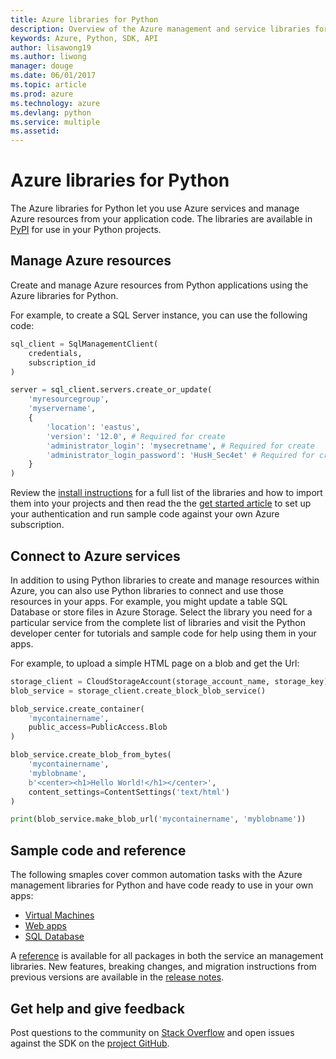 ```yaml
---
title: Azure libraries for Python
description: Overview of the Azure management and service libraries for Python
keywords: Azure, Python, SDK, API
author: lisawong19
ms.author: liwong
manager: douge
ms.date: 06/01/2017
ms.topic: article
ms.prod: azure
ms.technology: azure
ms.devlang: python
ms.service: multiple
ms.assetid: 
---
```


# Azure libraries for Python

The Azure libraries for Python let you use Azure services and manage Azure resources from your application code. The libraries are available in [PyPI](python-sdk-azure-install.md) for use in your Python projects.

## Manage Azure resources

Create and manage Azure resources from Python applications using the Azure libraries for Python.

For example, to create a SQL Server instance, you can use the following code:

```python
sql_client = SqlManagementClient(
    credentials,
    subscription_id
)

server = sql_client.servers.create_or_update(
    'myresourcegroup',
    'myservername',
    {
        'location': 'eastus',
        'version': '12.0', # Required for create
        'administrator_login': 'mysecretname', # Required for create
        'administrator_login_password': 'HusH_Sec4et' # Required for create
    }
)
```

Review the [install instructions](python-sdk-azure-install.md) for a full list of the libraries and how to import them into your projects and then read the the [get started article](python-sdk-azure-get-started.md) to set up your authentication and run sample code against your own Azure subscription.

## Connect to Azure services

In addition to using Python libraries to create and manage resources within Azure, you can also use Python libraries to connect and use those resources in your apps. For example, you might update a table SQL Database or store files in Azure Storage. Select the library you need for a particular service from the complete list of libraries and visit the Python developer center for tutorials and sample code for help using them in your apps.

For example, to upload a simple HTML page on a blob and get the Url:

```python
storage_client = CloudStorageAccount(storage_account_name, storage_key)
blob_service = storage_client.create_block_blob_service()

blob_service.create_container(
    'mycontainername',
    public_access=PublicAccess.Blob
)

blob_service.create_blob_from_bytes(
    'mycontainername',
    'myblobname',
    b'<center><h1>Hello World!</h1></center>',
    content_settings=ContentSettings('text/html')
)

print(blob_service.make_blob_url('mycontainername', 'myblobname'))
```

## Sample code and reference
The following smaples cover common automation tasks with the Azure management libraries for Python and have code ready to use in your own apps:
- [Virtual Machines](python-sdk-azure-virtual-machine-samples.md)
- [Web apps](python-sdk-azure-web-apps-samples.md)
- [SQL Database](python-sdk-azure-sql-database-samples.md)

A [reference](/python/api/overview/azure) is available for all packages in both the service an management libraries. New features, breaking changes, and migration instructions from previous versions are available in the [release notes](python-sdk-azure-release-notes.md). 

## Get help and give feedback

Post questions to the community on [Stack Overflow](http://stackoverflow.com/questions/tagged/azure-sdk-python) and open issues against the SDK on the [project GitHub](https://github.com/Azure/azure-sdk-for-python).